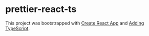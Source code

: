 # prettier-react-ts

This project was bootstrapped with [Create React App](https://github.com/facebook/create-react-app)
and [Adding TypeScript](https://facebook.github.io/create-react-app/docs/adding-typescript).
